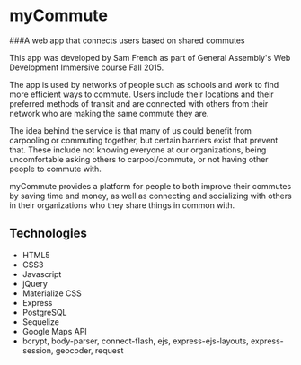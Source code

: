 myCommute
==========

###A web app that connects users based on shared commutes


This app was developed by Sam French as part of General Assembly's Web Development Immersive course Fall 2015.

The app is used by networks of people such as schools and work to find more efficient ways to commute. Users include their locations and their preferred methods of transit and are connected with others from their network who are making the same commute they are.

The idea behind the service is that many of us could benefit from carpooling or commuting together, but certain barriers exist that prevent that. These include not knowing everyone at our organizations, being uncomfortable asking others to carpool/commute, or not having other people to commute with.

myCommute provides a platform for people to both improve their commutes by saving time and money, as well as connecting and socializing with others in their organizations who they share things in common with.

Technologies
------------

- HTML5
- CSS3
- Javascript
- jQuery
- Materialize CSS
- Express
- PostgreSQL
- Sequelize
- Google Maps API
- bcrypt, body-parser, connect-flash, ejs, express-ejs-layouts, express-session, geocoder, request





